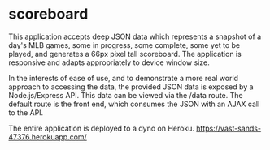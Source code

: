 # scoreboard

This application accepts deep JSON data which represents a snapshot of a day's MLB games, some in progress, some complete, some yet to be played, and generates a 66px pixel tall scoreboard. The application is responsive and adapts appropriately to device window size.

In the interests of ease of use, and to demonstrate a more real world approach to accessing the data, the provided JSON data is exposed by a Node.js/Express API. This data can be viewed via the /data route. The default route is the front end, which consumes the JSON with an AJAX call to the API.

The entire application is deployed to a dyno on Heroku. https://vast-sands-47376.herokuapp.com/

